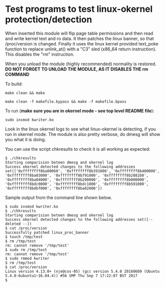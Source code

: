 # Test programs to test linux-okernel protection/detection

When inserted this module will flip page table permissions and then
read and write kernel text and ro data. It then patches the linux
banner, so that /proc/version is changed. Finally it uses the linux
kernel provided text_poke function to replace unlink_at() with a "C3" sled
(x86_64 return instruction). This disables the "rm" instruction.

When you unload the module (highly recommended) normality is restored.
__**DO NOT FORGET TO UNLOAD THE MODULE, AS IT DISABLES THE rm COMMAND**__

To build:

`make clean && make`

`make clean -f makefile.bypass && make -f makefile.bpass`

To run (**make sure you are in okernel mode - see top level README file**):

`sudo insmod kwriter.ko`

Look in the linux okernel logs to see what linux-okernel is detecting,
if you run in okernel mode. The module is also pretty verbose, do
dmesg will show you what it is doing.

You can use the script chkresults to check it is all working as expected:
```
$ ./chkresults
Starting comparision beteen dmesg and okernel log
Success okernel detected changes to the following addresses set(['0xffffffff8ba00060', '0xffffffff8b391000', '0xffffffff8b400000', '0xffffffff8ba03000', '0xffffffff8b791000', '0xffffffff8b2882b0', '0xffffffff8ba04000', '0xffffffff8b200000', '0xffffffff8b000000', '0xffffffff8bdc0000', '0xffffffff8bdc1000', '0xffffffff8b591000', '0xffffffff8bdbf000', '0xffffffff8ba02000'])
```

Sample output from the command line shown below.

```
$ sudo insmod kwriter.ko
$ ./chkresults
Starting comparision beteen dmesg and okernel log
Success okernel detected changes to the following addresses set([-- deleted --])
$ cat /proc/version
Successfully patched linux_proc_banner
$ touch /tmp/test
$ rm /tmp/test
rm: cannot remove '/tmp/test'
$ sudo rm /tmp/test
rm: cannot remove '/tmp/test'
$ sudo rmmod kwriter
$ rm /tmp/test
$ cat /proc/version
Linux version 4.13.0+ (nje@cos-05) (gcc version 5.4.0 20160609 (Ubuntu 5.4.0-6ubuntu1~16.04.4)) #56 SMP Thu Sep 7 17:22:07 BST 2017
$
```
